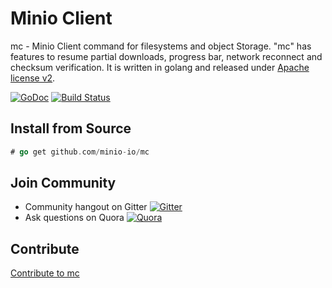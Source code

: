 # Minio Client

mc - Minio Client command for filesystems and object Storage. "mc" has features to resume partial downloads, progress bar, network reconnect and checksum verification. It is written in golang and released under [Apache license v2](./LICENSE).

[![GoDoc](https://godoc.org/github.com/minio-io/mc?status.svg)](https://godoc.org/github.com/minio-io/mc)
[![Build Status](https://travis-ci.org/minio-io/mc.svg)](https://travis-ci.org/minio-io/mc)

## Install from Source

```go
# go get github.com/minio-io/mc
```

## Join Community
* Community hangout on Gitter    [![Gitter](https://badges.gitter.im/Join%20Chat.svg)](https://gitter.im/Minio-io/minio?utm_source=badge&utm_medium=badge&utm_campaign=pr-badge&utm_content=badge)
* Ask questions on Quora  [![Quora](http://upload.wikimedia.org/wikipedia/commons/thumb/5/57/Quora_logo.svg/55px-Quora_logo.svg.png)](http://www.quora.com/Minio)

## Contribute

[Contribute to mc](./CONTRIBUTING.md)

